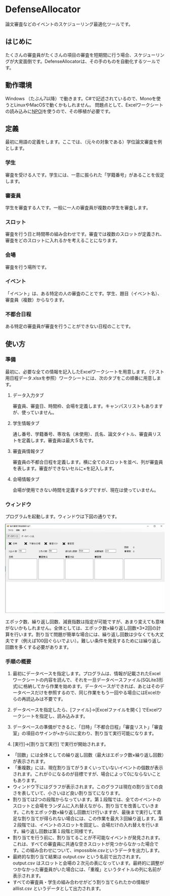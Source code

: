 ﻿# DefenseAllocator

論文審査などのイベントのスケジューリング最適化ツールです。

## はじめに

たくさんの審査員がたくさんの項目の審査を短期間に行う場合、スケジューリングが大変面倒です。DefenseAllocatorは、その手のものを自動化するツールです。

## 動作環境

Windows （たぶん7以降）で動きます。C#で記述されているので、Monoを使うとLinuxやMacOSで動くかもしれません。
問題点として、Excelワークシートの読み込みに[NPOI](https://github.com/tonyqus/npoi/)を使うので、その移植が必要です。

## 定義

最初に用語の定義をします。ここでは、（元々の対象である）学位論文審査を例とします。

### 学生

審査を受ける人です。学生には、一意に振られた「学籍番号」があることを仮定します。

### 審査員

学生を審査する人です。一般に一人の審査員が複数の学生を審査します。

### スロット

審査を行う日と時間帯の組み合わせです。審査では複数のスロットが定義され、審査をどのスロットに入れるかを考えることになります。

### 会場

審査を行う場所です。

### イベント

「イベント」は、ある特定の人の審査のことです。学生、題目（イベント名）、審査員（複数）からなります。

### 不都合日程

ある特定の審査員が審査を行うことができない日程のことです。

## 使い方

### 準備

最初に、必要な全ての情報を記入したExcelワークシートを用意します。（テスト用日程データ.xlsxを参照）ワークシートには、次のタブをこの順番に用意します。

1. データ入力タブ

   審査員、審査日、時間枠、会場を定義します。キャンパスリストもありますが、使っていません。

2. 学生情報タブ

   通し番号、学籍番号、専攻名（未使用）、氏名、論文タイトル、審査員リストを定義します。審査員は最大５名です。

3. 審査員情報タブ

   審査員の不都合日程を定義します。横に全てのスロットを並べ、列が審査員を表します。審査ができないセルに×を記入します。

4. 会場情報タブ

   会場が使用できない時間を定義するタブですが、現在は使っていません。

### ウィンドウ

プログラムを起動します。ウィンドウは下図の通りです。

![window](./fig1.png)

エポック数、繰り返し回数、減衰指数は指定が可能ですが、あまり変えても意味がないかもしれません。全体としては、エポック数×繰り返し回数×3×2回の計算を行います。割り当て問題が簡単な場合には、繰り返し回数は少なくても大丈夫です（例えば100回ぐらいでよい）。難しい条件を発見するためには繰り返し回数を多くする必要があります。

### 手順の概要

1. 最初にデータベースを指定します。プログラムは、情報が記載されたExcelワークシートの内容を読んで、それを一旦データベースファイル(SQLite3形式)に格納してから作業を始めます。データベースができれば、あとはそのデータベースだけを参照するので、同じ作業をもう一回やる場合にはExcelからの再読込みは不要です。

2. データベースを指定したら、[ファイル]→[Excelファイルを開く] でExcelワークシートを指定し、読み込みます。

2.  データベースの準備ができると、「日時」「不都合日程」「審査リスト」「審査室」の項目のサインが×から☑に変わり、割り当て実行可能になります。

3. [実行]→[割り当て実行] で実行が開始されます。

  * 「回数」には全体としての繰り返し回数（最大はエポック数×繰り返し回数）が表示されます。
  * 「重複数」には、現在割り当てがうまくいっていないイベントの個数が表示されます。これが０になるのが目標ですが、場合によって0にならないこともあります。
  * ウィンドウ下にはグラフが表示されます。このグラフは現在の割り当ての良さを表していて、小さいほど良い割り当てになります。
  * 割り当ては2つの段階からなっています。第１段階では、全てのイベントのスロットと会場をランダムに入れ替えながら、割り当てを改善していきます。これをエポック数×繰り返し回数だけ行いますが、最後まで実行して満足な割り当てが得られない場合には、この作業を最大３回繰り返します。第２段階では、イベントのスロットを固定し、会場だけの入れ替えを行います。繰り返し回数は第１段階と同様です。
  * 割り当てを行う前に、割り当てることが不可能なイベントが発見されます。これは、すべての審査員に共通な空きスロットが見つからなかった場合です。この組み合わせについて、impossible.csvというデータを出力します。
  * 最終的な割り当て結果は output.csv という名前で出力されます。output.csv はスロットと会場の２次元の表になっています。最終的に調整がつかなかった審査員がいた場合には、「重複」というタイトルの列に名前が表示されます。
  * すべての審査員・学生の組み合わせがどう割り当てられたかの情報が alllist.csv というデータとして出力されます。


